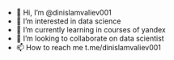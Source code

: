 - 👋 Hi, I’m @dinislamvaliev001
- 👀 I’m interested in data science
- 🌱 I’m currently learning in courses of yandex
- 💞️ I’m looking to collaborate on data scientist
- 📫 How to reach me t.me/dinislamvaliev001

<!---
dinislamvaliev001/dinislamvaliev001 is a ✨ special ✨ repository because its `README.md` (this file) appears on your GitHub profile.
You can click the Preview link to take a look at your changes.
--->
